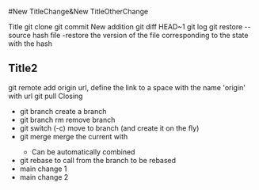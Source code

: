 #New TitleChange&New TitleOtherChange

Title
git clone
git commit
New addition
git diff HEAD~1
git log
git restore --source hash file
	-restore the version of the file corresponding to the state with the hash
## Title2
git remote add origin url, define the link to a space with the name 'origin' with url
git pull
Closing

- git branch <NAME> create a branch
- git branch rm <NAME> remove branch
- git switch (-c) <NAME> move to branch (and create it on the fly)
- git merge <BRANCH> merge the current with <BRANCH>
	- Can be automatically combined
- git rebase <BRANCH> to call from the branch to be rebased
- main change 1
- main change 2

